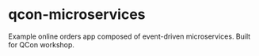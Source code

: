 # qcon-microservices
Example online orders app composed of event-driven microservices. Built for QCon workshop.
